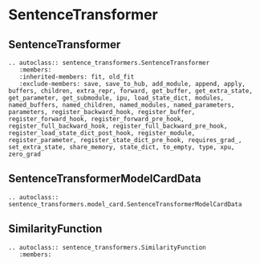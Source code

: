 # SentenceTransformer

## SentenceTransformer

```{eval-rst}
.. autoclass:: sentence_transformers.SentenceTransformer
   :members:
   :inherited-members: fit, old_fit
   :exclude-members: save, save_to_hub, add_module, append, apply, buffers, children, extra_repr, forward, get_buffer, get_extra_state, get_parameter, get_submodule, ipu, load_state_dict, modules, named_buffers, named_children, named_modules, named_parameters, parameters, register_backward_hook, register_buffer, register_forward_hook, register_forward_pre_hook, register_full_backward_hook, register_full_backward_pre_hook, register_load_state_dict_post_hook, register_module, register_parameter, register_state_dict_pre_hook, requires_grad_, set_extra_state, share_memory, state_dict, to_empty, type, xpu, zero_grad
```

## SentenceTransformerModelCardData

```{eval-rst}
.. autoclass:: sentence_transformers.model_card.SentenceTransformerModelCardData
```

## SimilarityFunction

```{eval-rst}
.. autoclass:: sentence_transformers.SimilarityFunction
   :members:
```

